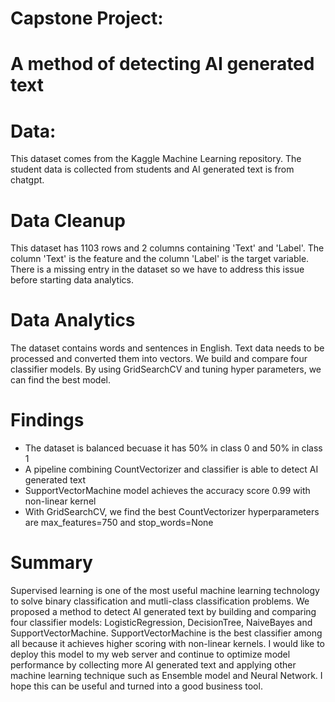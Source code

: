 # Capstone Project:
# A method of detecting AI generated text
# Data:
This dataset comes from the Kaggle Machine Learning repository. The student data is collected from students and AI generated text is from chatgpt.

# Data Cleanup
This dataset has 1103 rows and 2 columns containing 'Text' and 'Label'. The column 'Text' is the feature and the column 'Label' is the target variable. There is a missing entry in the dataset so we have to address this issue before starting data analytics.

# Data Analytics
The dataset contains words and sentences in English. Text data needs to be processed and converted them into vectors. We build and compare four classifier models. By using GridSearchCV and tuning hyper parameters, we can find the best model. 

# Findings
- The dataset is balanced becuase it has 50% in class 0 and 50% in class 1
- A pipeline combining CountVectorizer and classifier is able to detect AI generated text
- SupportVectorMachine model achieves the accuracy score 0.99 with non-linear kernel
- With GridSearchCV, we find the best CountVectorizer hyperparameters are max_features=750 and stop_words=None


# Summary
Supervised learning is one of the most useful machine learning technology to solve binary classification and mutli-class classification problems. We proposed a method to detect AI generated text by building and comparing four classifier models: LogisticRegression, DecisionTree, NaiveBayes and SupportVectorMachine. SupportVectorMachine is the best classifier among all because it achieves higher scoring with non-linear kernels. I would like to deploy this model to my web server and continue to optimize model performance by collecting more AI generated text and applying other machine learning technique such as Ensemble model and Neural Network. I hope this can be useful and turned into a good business tool.